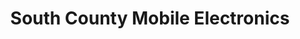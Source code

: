 ---
title: "South County Mobile Electronics"
url: /san-clemente/south-county-mobile-electronics/
shop: electronics
---